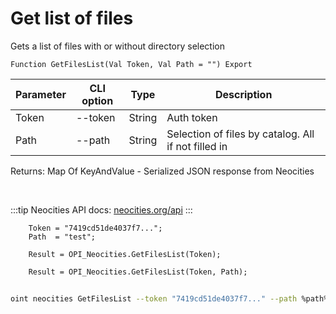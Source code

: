﻿---
sidebar_position: 4
---

# Get list of files
 Gets a list of files with or without directory selection



`Function GetFilesList(Val Token, Val Path = "") Export`

  | Parameter | CLI option | Type | Description |
  |-|-|-|-|
  | Token | --token | String | Auth token |
  | Path | --path | String | Selection of files by catalog. All if not filled in |

  
  Returns:  Map Of KeyAndValue - Serialized JSON response from Neocities

<br/>

:::tip
Neocities API docs: [neocities.org/api](https://neocities.org/api)
:::
<br/>


```bsl title="Code example"
    Token = "7419cd51de4037f7...";
    Path  = "test";

    Result = OPI_Neocities.GetFilesList(Token);

    Result = OPI_Neocities.GetFilesList(Token, Path);
```



```sh title="CLI command example"
    
oint neocities GetFilesList --token "7419cd51de4037f7..." --path %path%

```

```json title="Result"

```
